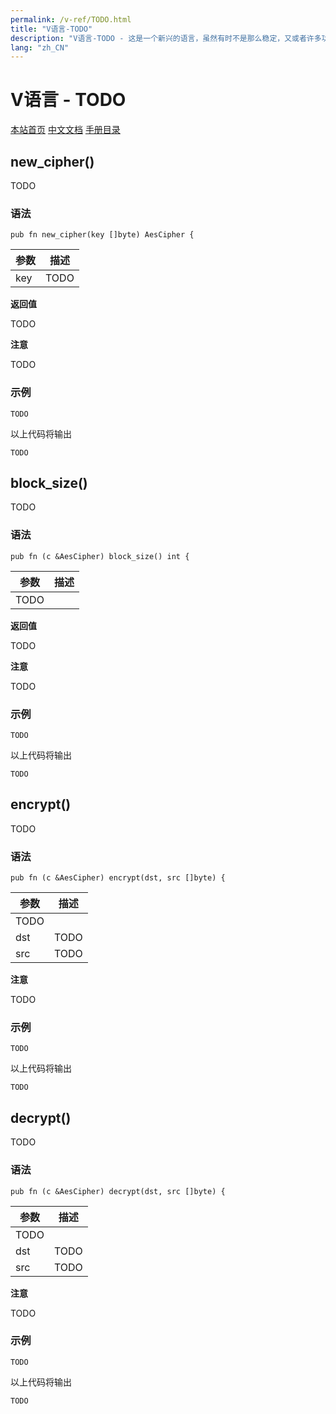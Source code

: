 ```yaml
---
permalink: /v-ref/TODO.html
title: "V语言-TODO"
description: "V语言-TODO - 这是一个新兴的语言，虽然有时不是那么稳定，又或者许多功能还在实现途中，但是你不得不相信开源社区的强大！它来了，它改变着！ —— V lang"
lang: "zh_CN"
---
```

# V语言 - TODO

[本站首页](/)
[中文文档](/docs.html)
[手册目录](/menu/v.html)

## new_cipher()

TODO

### 语法

```
pub fn new_cipher(key []byte) AesCipher {
```

参数|描述
---|---
key|TODO

**返回值**

TODO

**注意**

TODO

### 示例

```
TODO
```

以上代码将输出

```
TODO
```

## block_size()

TODO

### 语法

```
pub fn (c &AesCipher) block_size() int {
```

参数|描述
---|---
 |TODO

**返回值**

TODO

**注意**

TODO

### 示例

```
TODO
```

以上代码将输出

```
TODO
```

## encrypt()

TODO

### 语法

```
pub fn (c &AesCipher) encrypt(dst, src []byte) {
```

参数|描述
---|---
 |TODO
dst|TODO
src|TODO

**注意**

TODO

### 示例

```
TODO
```

以上代码将输出

```
TODO
```

## decrypt()

TODO

### 语法

```
pub fn (c &AesCipher) decrypt(dst, src []byte) {
```

参数|描述
---|---
 |TODO
dst|TODO
src|TODO

**注意**

TODO

### 示例

```
TODO
```

以上代码将输出

```
TODO
```
<script src="/script.js"></script>